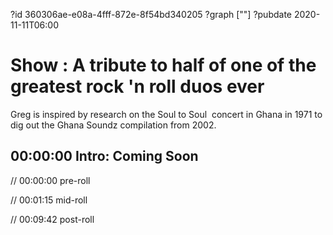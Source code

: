 ?id 360306ae-e08a-4fff-872e-8f54bd340205
?graph [""]
?pubdate 2020-11-11T06:00

# Show : A tribute to half of one of the greatest rock 'n roll duos ever

Greg is inspired by research on the Soul to Soul  concert in Ghana in 1971 to dig out the Ghana Soundz compilation from 2002.

## 00:00:00 Intro: Coming Soon

// 00:00:00 pre-roll

// 00:01:15 mid-roll

// 00:09:42 post-roll
